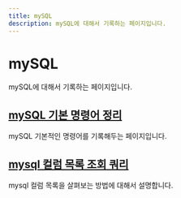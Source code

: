 ```yaml
---
title: mySQL
description: mySQL에 대해서 기록하는 페이지입니다. 
---
```



mySQL
===


mySQL에 대해서 기록하는 페이지입니다. 





[mySQL 기본 명령어 정리](001-mysql-basic-query.html 'mySQL 기본적인 명령어를 기록해두는 페이지입니다.')
---


mySQL 기본적인 명령어를 기록해두는 페이지입니다.


[mysql 컬럼 목록 조회 쿼리](002-mysql-column-list-query.html 'mysql 컬럼 목록을 살펴보는 방법에 대해서 설명합니다.')
---


mysql 컬럼 목록을 살펴보는 방법에 대해서 설명합니다.
